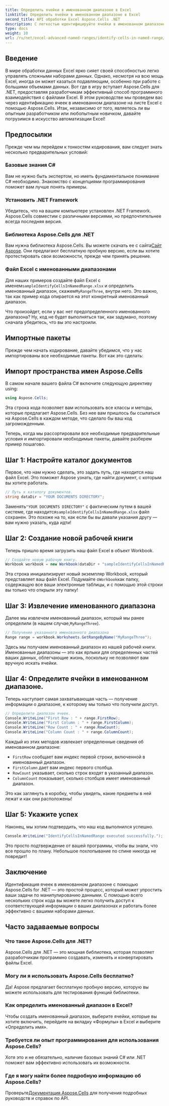 ```yaml
---
title: Определить ячейки в именованном диапазоне в Excel
linktitle: Определить ячейки в именованном диапазоне в Excel
second_title: API обработки Excel Aspose.Cells .NET
description: С легкостью идентифицируйте ячейки в именованном диапазоне в Excel с помощью Aspose.Cells для .NET с помощью этого подробного пошагового руководства.
type: docs
weight: 10
url: /ru/net/excel-advanced-named-ranges/identify-cells-in-named-range/
---
```

## Введение

В мире обработки данных Excel ярко сияет своей способностью легко управлять сложными наборами данных. Однако, несмотря на всю мощь Excel, иногда он может казаться подавляющим, особенно при работе с большими объемами данных. Вот где в игру вступает Aspose.Cells для .NET, предоставляя разработчикам эффективный способ программного взаимодействия с файлами Excel. В этом руководстве мы проведем вас через идентификацию ячеек в именованном диапазоне на листе Excel с помощью Aspose.Cells. Итак, независимо от того, являетесь ли вы опытным разработчиком или любопытным новичком, давайте погрузимся в искусство автоматизации Excel!

## Предпосылки

Прежде чем мы перейдем к тонкостям кодирования, вам следует знать несколько предварительных условий:

### Базовые знания C#

Вам не нужно быть экспертом, но иметь фундаментальное понимание C# необходимо. Знакомство с концепциями программирования поможет вам лучше понять примеры.

### Установить .NET Framework 

Убедитесь, что на вашем компьютере установлен .NET Framework. Aspose.Cells совместим с различными версиями, но предпочтительнее всегда последняя версия.

### Библиотека Aspose.Cells для .NET

 Вам нужна библиотека Aspose.Cells. Вы можете скачать ее с сайта[Сайт Aspose](https://releases.aspose.com/cells/net/). Они предлагают бесплатную пробную версию, если вы хотите протестировать свои возможности, прежде чем принять решение.

### Файл Excel с именованными диапазонами

 Для наших примеров создайте файл Excel с именем`sampleIdentifyCellsInNamedRange.xlsx` и определить именованный диапазон, скажем`MyRangeThree`, внутри него. Это важно, так как пример кода опирается на этот конкретный именованный диапазон.

Что произойдет, если у вас нет предопределенного именованного диапазона? Ну, код не будет выполняться так, как задумано, поэтому сначала убедитесь, что вы это настроили.

## Импортные пакеты

Прежде чем начать кодирование, давайте убедимся, что у нас импортированы все необходимые пакеты. Вот как это сделать:

## Импорт пространства имен Aspose.Cells

В самом начале вашего файла C# включите следующую директиву using:

```csharp
using Aspose.Cells;
```

Эта строка кода позволяет вам использовать все классы и методы, которые предлагает Aspose.Cells. Без нее вам пришлось бы ссылаться на Aspose.Cells в каждом методе, что сделало бы ваш код загроможденным.

Теперь, когда мы рассортировали все необходимые предварительные условия и импортировали необходимые пакеты, давайте разберем пример пошагово.

## Шаг 1: Настройте каталог документов

Первое, что нам нужно сделать, это задать путь, где находится наш файл Excel. Это поможет Aspose узнать, где найти документ, с которым вы хотите работать.

```csharp
// Путь к каталогу документов.
string dataDir = "YOUR DOCUMENTS DIRECTORY";
```
 Заменять`"YOUR DOCUMENTS DIRECTORY"` с фактическим путем в вашей системе, где находится`sampleIdentifyCellsInNamedRange.xlsx` файл сохранен. Это похоже на то, как если бы вы давали указания другу — вам нужно указать, куда идти!

## Шаг 2: Создание новой рабочей книги

Теперь пришло время загрузить наш файл Excel в объект Workbook.

```csharp
// Создайте новую рабочую книгу.
Workbook workbook = new Workbook(dataDir + "sampleIdentifyCellsInNamedRange.xlsx");
```
 Эта строка инициализирует новый экземпляр Workbook, который представляет ваш файл Excel. Подумайте о`Workbook`как папку, содержащую все ваши электронные таблицы, и с помощью этой строки вы только что открыли эту папку!

## Шаг 3: Извлечение именованного диапазона

 Далее мы извлечем именованный диапазон, который мы ранее определили (в нашем случае,`MyRangeThree`).

```csharp
// Получение указанного именованного диапазона
Range range = workbook.Worksheets.GetRangeByName("MyRangeThree");
```
Здесь мы получаем именованный диапазон из нашей рабочей книги. Именованные диапазоны — это как ярлыки для определенных частей ваших данных, облегчающие жизнь, поскольку не позволяют вам вручную искать ячейки.

## Шаг 4: Определите ячейки в именованном диапазоне.

Теперь наступает самая захватывающая часть — получение информации о диапазоне, к которому мы только что получили доступ. 

```csharp
// Определите диапазон ячеек.
Console.WriteLine("First Row : " + range.FirstRow);
Console.WriteLine("First Column : " + range.FirstColumn);
Console.WriteLine("Row Count : " + range.RowCount);
Console.WriteLine("Column Count : " + range.ColumnCount);
```
Каждый из этих методов извлекает определенные сведения об именованном диапазоне:
- `FirstRow` сообщает вам индекс первой строки, включенной в именованный диапазон.
- `FirstColumn` дает вам индекс первого столбца.
- `RowCount` указывает, сколько строк входят в указанный диапазон.
- `ColumnCount` показывает, сколько столбцов имеет именованный диапазон.

Это как заглянуть в коробку, чтобы увидеть, какие предметы в ней лежат и как они расположены!

## Шаг 5: Укажите успех

Наконец, мы хотим подтвердить, что наш код выполнился успешно.

```csharp
Console.WriteLine("IdentifyCellsInNamedRange executed successfully.");
```
Это просто подтверждение от вашей программы, чтобы вы знали, что все прошло по плану. Небольшое похлопывание по спине никогда не повредит!

## Заключение

Идентификация ячеек в именованном диапазоне с помощью Aspose.Cells for .NET — это простой процесс, который может упростить ваши задачи по манипулированию данными. С помощью всего нескольких строк кода вы можете легко получить доступ к соответствующей информации о ваших диапазонах и работать более эффективно с вашими наборами данных. 

## Часто задаваемые вопросы

### Что такое Aspose.Cells для .NET?
Aspose.Cells для .NET — это мощная библиотека, которая позволяет разработчикам программно создавать, изменять и конвертировать файлы Excel.

### Могу ли я использовать Aspose.Cells бесплатно?
Да! Aspose предлагает бесплатную пробную версию, которую вы можете использовать для тестирования функций библиотеки. 

### Как определить именованный диапазон в Excel?
Чтобы создать именованный диапазон, выберите ячейки, которые вы хотите включить, перейдите на вкладку «Формулы» в Excel и выберите «Определить имя».

### Требуется ли опыт программирования для использования Aspose.Cells?
Хотя это и не обязательно, наличие базовых знаний C# или .NET поможет вам эффективно использовать их возможности.

### Где я могу найти более подробную информацию об Aspose.Cells?
 Проверьте[Документация Aspose.Cells](https://reference.aspose.com/cells/net/) для получения подробных руководств и справок по API.